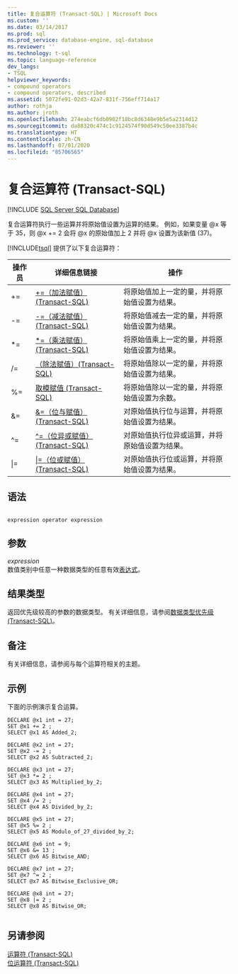 ```yaml
---
title: 复合运算符 (Transact-SQL) | Microsoft Docs
ms.custom: ''
ms.date: 03/14/2017
ms.prod: sql
ms.prod_service: database-engine, sql-database
ms.reviewer: ''
ms.technology: t-sql
ms.topic: language-reference
dev_langs:
- TSQL
helpviewer_keywords:
- compound operators
- compound operators, described
ms.assetid: 5072fe91-02d3-42a7-831f-756eff714a17
author: rothja
ms.author: jroth
ms.openlocfilehash: 274eabcf6db0902f18bc8d6348e9b5e5a2314d12
ms.sourcegitcommit: da88320c474c1c9124574f90d549c50ee3387b4c
ms.translationtype: HT
ms.contentlocale: zh-CN
ms.lasthandoff: 07/01/2020
ms.locfileid: "85706565"
---
```

# <a name="compound-operators-transact-sql"></a>复合运算符 (Transact-SQL)
[!INCLUDE [SQL Server SQL Database](../../includes/applies-to-version/sql-asdb.md)]

  复合运算符执行一些运算并将原始值设置为运算的结果。 例如，如果变量 @x 等于 35，则 @x += 2 会将 @x 的原始值加上 2 并将 @x 设置为该新值 (37)。  
  
 [!INCLUDE[tsql](../../includes/tsql-md.md)] 提供了以下复合运算符：  
  
|操作员|详细信息链接|操作|  
|--------------|------------------------------|------------|  
|+=|[+=（加法赋值）(Transact-SQL)](../../t-sql/language-elements/add-equals-transact-sql.md)|将原始值加上一定的量，并将原始值设置为结果。|  
|-=|[-=（减法赋值）(Transact-SQL)](../../t-sql/language-elements/subtract-equals-transact-sql.md)|将原始值减去一定的量，并将原始值设置为结果。|  
|*=|[*=（乘法赋值）(Transact-SQL)](../../t-sql/language-elements/multiply-equals-transact-sql.md)|将原始值乘上一定的量，并将原始值设置为结果。|  
|/=|[（除法赋值）(Transact-SQL)](../../t-sql/language-elements/divide-equals-transact-sql.md)|将原始值除以一定的量，并将原始值设置为结果。|  
|%=|[取模赋值 (Transact-SQL)](../../t-sql/language-elements/modulo-equals-transact-sql.md)|将原始值除以一定的量，并将原始值设置为余数。|  
|&=|[&=（位与赋值）(Transact-SQL)](../../t-sql/language-elements/bitwise-and-equals-transact-sql.md)|对原始值执行位与运算，并将原始值设置为结果。|  
|^=|[^=（位异或赋值）(Transact-SQL)](../../t-sql/language-elements/bitwise-exclusive-or-equals-transact-sql.md)|对原始值执行位异或运算，并将原始值设置为结果。|  
|&#124;=|[&#124;=（位或赋值）(Transact-SQL)](../../t-sql/language-elements/bitwise-or-equals-transact-sql.md)|对原始值执行位或运算，并将原始值设置为结果。|  
  
## <a name="syntax"></a>语法  
  
```  
  
expression operator expression  
```  
  
## <a name="arguments"></a>参数  
 *expression*  
 数值类别中任意一种数据类型的任意有效[表达式](../../t-sql/language-elements/expressions-transact-sql.md)。  
  
## <a name="result-types"></a>结果类型  
 返回优先级较高的参数的数据类型。 有关详细信息，请参阅[数据类型优先级 (Transact-SQL)](../../t-sql/data-types/data-type-precedence-transact-sql.md)。  
  
## <a name="remarks"></a>备注  
 有关详细信息，请参阅与每个运算符相关的主题。  
  
## <a name="examples"></a>示例  
 下面的示例演示复合运算。  
  
```  
DECLARE @x1 int = 27;  
SET @x1 += 2 ;  
SELECT @x1 AS Added_2;  
  
DECLARE @x2 int = 27;  
SET @x2 -= 2 ;  
SELECT @x2 AS Subtracted_2;  
  
DECLARE @x3 int = 27;  
SET @x3 *= 2 ;  
SELECT @x3 AS Multiplied_by_2;  
  
DECLARE @x4 int = 27;  
SET @x4 /= 2 ;  
SELECT @x4 AS Divided_by_2;  
  
DECLARE @x5 int = 27;  
SET @x5 %= 2 ;  
SELECT @x5 AS Modulo_of_27_divided_by_2;  
  
DECLARE @x6 int = 9;  
SET @x6 &= 13 ;  
SELECT @x6 AS Bitwise_AND;  
  
DECLARE @x7 int = 27;  
SET @x7 ^= 2 ;  
SELECT @x7 AS Bitwise_Exclusive_OR;  
  
DECLARE @x8 int = 27;  
SET @x8 |= 2 ;  
SELECT @x8 AS Bitwise_OR;  
  
```  
  
## <a name="see-also"></a>另请参阅  
 [运算符 (Transact-SQL)](../../t-sql/language-elements/operators-transact-sql.md)   
 [位运算符 (Transact-SQL)](../../t-sql/language-elements/bitwise-operators-transact-sql.md)  
  
  

